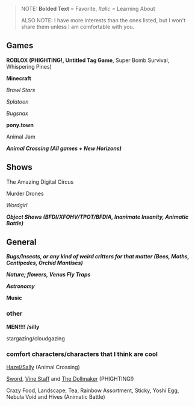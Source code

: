 > NOTE: **Bolded Text** = Favorite, *Italic* = Learning About
> 
> ALSO NOTE: I have more interests than the ones listed, but I won't share them unless I am comfortable with you.

## Games

**ROBLOX (PHIGHTING!, Untitled Tag Game**, Super Bomb Survival, Whispering Pines)

**Minecraft** 

*Brawl Stars*

*Splatoon*

*Bugsnax*

**pony.town**

Animal Jam 

***Animal Crossing (All games + New Horizons)***

## Shows

The Amazing Digital Circus

Murder Drones

*Wordgirl*

***Object Shows (BFDI/XFOHV/TPOT/BFDIA, Inanimate Insanity, Animatic Battle)***

## General

***Bugs/Insects, or any kind of weird critters for that matter (Bees, Moths, Centipedes, Orchid Mantises)***

***Nature; flowers, Venus Fly Traps***

***Astronomy***

**Music**

### other

**MEN!!!! /silly**

stargazing/cloudgazing

### comfort characters/characters that I think are cool

[Hazel/Sally](animalcrossing.fandom.com/wiki/Hazel) (Animal Crossing)

[Sword](phighting.wiki/Sword), [Vine Staff](phighting.wiki/Vine_Staff) and [The Dollmaker](phighting.wiki/The_Dollmaker) (PHIGHTING!)

Crazy Food, Landscape, Tea, Rainbow Assortment, Sticky, Yoshi Egg, Nebula Void and Hives (Animatic Battle)

